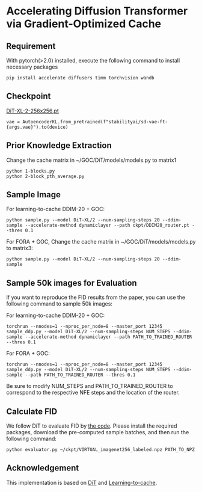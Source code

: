 
# Accelerating Diffusion Transformer via Gradient-Optimized Cache

## Requirement
With pytorch(>2.0) installed, execute the following command to install necessary packages
```
pip install accelerate diffusers timm torchvision wandb
```
## Checkpoint

[DiT-XL-2-256x256.pt](https://dl.fbaipublicfiles.com/DiT/models/DiT-XL-2-256x256.pt)

```
vae = AutoencoderKL.from_pretrained(f"stabilityai/sd-vae-ft-{args.vae}").to(device)
```

## Prior Knowledge Extraction
Change the cache matrix in ~/GOC/DiT/models/models.py to matrix1
```
python 1-blocks.py
python 2-block_pth_average.py
```

## Sample Image
For learning-to-cache DDIM-20 + GOC:
```
python sample.py --model DiT-XL/2 --num-sampling-steps 20 --ddim-sample --accelerate-method dynamiclayer --path ckpt/DDIM20_router.pt --thres 0.1
```

For FORA + GOC,
Change the cache matrix in ~/GOC/DiT/models/models.py to matrix3:
```
python sample.py --model DiT-XL/2 --num-sampling-steps 20 --ddim-sample 
```

## Sample 50k images for Evaluation
If you want to reproduce the FID results from the paper, you can use the following command to sample 50k images:

For learning-to-cache DDIM-20 + GOC:
```
torchrun --nnodes=1 --nproc_per_node=8 --master_port 12345 sample_ddp.py --model DiT-XL/2 --num-sampling-steps NUM_STEPS --ddim-sample --accelerate-method dynamiclayer --path PATH_TO_TRAINED_ROUTER --thres 0.1
```
For FORA + GOC:
```
torchrun --nnodes=1 --nproc_per_node=8 --master_port 12345 sample_ddp.py --model DiT-XL/2 --num-sampling-steps NUM_STEPS --ddim-sample --path PATH_TO_TRAINED_ROUTER --thres 0.1
```
Be sure to modify NUM_STEPS and PATH_TO_TRAINED_ROUTER to correspond to the respective NFE steps and the location of the router.

## Calculate FID
We follow DiT to evaluate FID by [the code](https://github.com/openai/guided-diffusion/tree/main/evaluations). Please install the required packages, download the pre-computed sample batches, and then run the following command:
```
python evaluator.py ~/ckpt/VIRTUAL_imagenet256_labeled.npz PATH_TO_NPZ
```

## Acknowledgement
This implementation is based on [DiT](https://github.com/facebookresearch/DiT) and [Learning-to-cache](https://github.com/horseee/learning-to-cache). 

